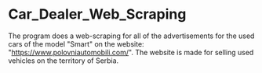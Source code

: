 # Car_Dealer_Web_Scraping
The program does a web-scraping for all of the advertisements for the used cars of the model "Smart" on the website:
"https://www.polovniautomobili.com/". The website is made for selling used vehicles on the territory of Serbia.
